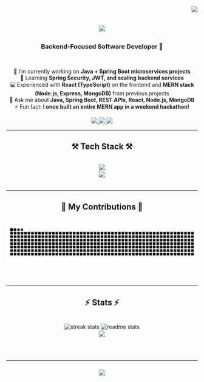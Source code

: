 <img align="right" src="https://visitor-badge.laobi.icu/badge?page_id=AbbasZaidi11.AbbasZaidi11" />

<h1 align="center">
    <img src="https://readme-typing-svg.herokuapp.com/?font=Righteous&size=35&center=true&vCenter=true&width=500&height=70&duration=4000&lines=Hi+There!+👋;+I'm+Abbas+Zaidi!;" />
</h1>

<h3 align="center">Backend-Focused Software Developer 🚀</h3>

<br/>

<div align="center">
 
 🔭 I’m currently working on **Java + Spring Boot microservices projects**  
 🌱 Learning **Spring Security, JWT, and scaling backend services**  
 💻 Experienced with **React (TypeScript)** on the frontend and **MERN stack (Node.js, Express, MongoDB)** from previous projects  
 💬 Ask me about **Java, Spring Boot, REST APIs, React, Node.js, MongoDB**  
 ⚡ Fun fact: **I once built an entire MERN app in a weekend hackathon!**
 
</div>
 
<div align="center"> 
  <a href="mailto:razazaidiabbas@gmail.com">
    <img src="https://img.shields.io/badge/Gmail-333333?style=for-the-badge&logo=gmail&logoColor=red" />
  </a>
  <a href="https://www.linkedin.com/in/abbas-raza-zaidi-199531223" target="_blank">
    <img src="https://img.shields.io/badge/LinkedIn-0077B5?style=for-the-badge&logo=linkedin&logoColor=white" target="_blank" />
  </a>
  <a href="https://AbbasZaidi11.github.io" target="_blank">
     <img src="https://img.shields.io/badge/Portfolio-FF5722?style=for-the-badge&logo=todoist&logoColor=white" target="_blank" />
  </a>
</div>

<hr/>
 
<h2 align="center">⚒️ Tech Stack ⚒️</h2>
<br/>
<div align="center">
    <img src="https://skillicons.dev/icons?i=java,spring,nodejs,express,mongodb,react,typescript,javascript,docker,git,github,postgresql" /><br>
    <img src="https://skillicons.dev/icons?i=bootstrap,mui,html,css,postman,vscode,figma" />
</div>

<br/>
<hr/>

<div align="center">
  <h2>🐍 My Contributions 🐍</h2>
  <br>
  <img alt="snake eating my contributions" src="https://raw.githubusercontent.com/AbbasZaidi11/AbbasZaidi11/output/github-contribution-grid-snake.svg" />
  <br/><br/><br/>
</div>

<hr/>

<h2 align="center">⚡ Stats ⚡</h2>
<br>
<div align=center>
  <img width=390 src="https://streak-stats.demolab.com/?user=AbbasZaidi11&count_private=true&theme=react&border_radius=10" alt="streak stats"/>
  <img width=390 src="https://github-readme-stats.vercel.app/api?username=AbbasZaidi11&theme=react&show_icons=true&hide_border=true&count_private=true" alt="readme stats" />
 <br/>
  <img width=325 align="center" src="https://github-readme-stats.vercel.app/api/top-langs/?username=AbbasZaidi11&theme=react&show_icons=true&hide_border=true&layout=compact" />
</div>

<br/><br/>
<hr/>

<h3 align="center">
    <img src="https://readme-typing-svg.herokuapp.com/?font=Righteous&size=25&center=true&vCenter=true&width=500&height=70&duration=4000&lines=Thanks+for+visiting!+✌️;+Shoot+me+a+message+on+Linkedin!;Always+open+to+collaborations+:)">
</h3>

<br/>
